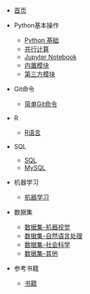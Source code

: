 - [首页]()
- Python基本操作
	- [Python 基础](./Python/Python.md)
	- [并行计算](./Python/multiprocessing.md)
	- [Jupyter Notebook](./Python/jupyter_notebook.md)
	- [内置模块](./Python/py_model.md)
	- [第三方模块](./Python/packages.md)

- Git命令
    - [简单Git命令](./Git/git.md)

- R
	- [R语言](./R/R.md)

- SQL
	- [SQL](./SQL/SQL.md)
	- [MySQL](./SQL/MySQL.md)

- 机器学习
	- [机器学习](./MachineLearning/MachineLearning.md)

- 数据集
    - [数据集-机器视觉](./Dataset/dataset_cv.md)
    - [数据集-自然语言处理](./Dataset/dataset_nlp.md)
    - [数据集-社会科学](./Dataset/dataset_other.md)
    - [数据集-其他](./Dataset/dataset_other.md)
    
- 参考书籍
	- [书籍](./book/book.md)